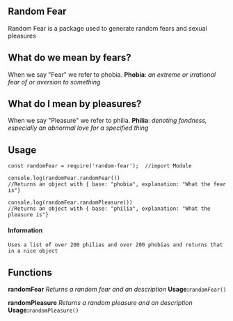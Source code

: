 ## Random Fear ##
Random Fear is a package used to generate random fears and sexual pleasures

## What do we mean by fears? ##
When we say "Fear" we refer to phobia. 
**Phobia**: *an extreme or irrational fear of or aversion to something*

## What do I mean by pleasures? ##
When we say "Pleasure" we refer to philia. 
**Philia**: *denoting fondness, especially an abnormal love for a specified thing*

## **Usage** ##

```
const randomFear = require('random-fear');  //import Module

console.log(randomFear.randomFear())
//Returns an object with { base: "phobia", explanation: "What the fear is"}

console.log(randomFear.randomPleasure())
//Returns an object with { base: "philia", explanation: "What the pleasure is"}
```

#### Information ####

```
Uses a list of over 200 philias and over 200 phobias and returns that in a nice object
```

## Functions ##
__randomFear__
*Returns a random fear and an description*
__Usage:__`randomFear()`

__randomPleasure__
*Returns a random pleasure and an description*
__Usage:__`randomPleasure()`
